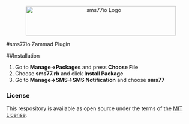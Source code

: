 <p align='center'>
    <img
         width="400" 
         height="79" 
         src="https://www.sms77.io/wp-content/uploads/2019/07/sms77-Logo-400x79.png" alt="sms77io Logo"
      />
</p>

#sms77io Zammad Plugin

##Installation
1. Go to <b>Manage->Packages</b> and press <b>Choose File</b>
2. Choose <b>sms77.rb</b> and click <b>Install Package</b>
3. Go to <b>Manage->SMS->SMS Notification</b> and choose <b>sms77</b>

### License
This respository is available as open source under the terms of the [MIT License](https://opensource.org/licenses/MIT).
